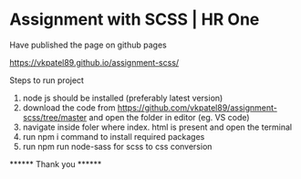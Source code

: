 # Assignment with SCSS | HR One

Have published the page on github pages 

https://vkpatel89.github.io/assignment-scss/


 Steps to run project
 1. node js should be installed (preferably latest version)
 2. download the code from https://github.com/vkpatel89/assignment-scss/tree/master and open the folder in editor (eg. VS code)
 3. navigate inside foler where index. html is present and open the terminal 
 4. run npm i command to install required packages
 5. run npm run node-sass for scss to css conversion


   
 
****** Thank you ****** 